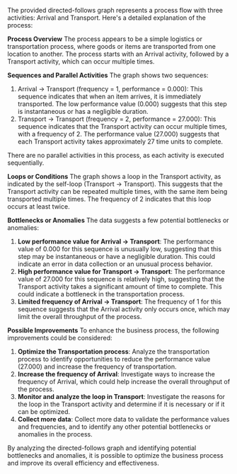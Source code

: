 The provided directed-follows graph represents a process flow with three activities: Arrival and Transport. Here's a detailed explanation of the process:

**Process Overview**
The process appears to be a simple logistics or transportation process, where goods or items are transported from one location to another. The process starts with an Arrival activity, followed by a Transport activity, which can occur multiple times.

**Sequences and Parallel Activities**
The graph shows two sequences:

1. Arrival -> Transport (frequency = 1, performance = 0.000): This sequence indicates that when an item arrives, it is immediately transported. The low performance value (0.000) suggests that this step is instantaneous or has a negligible duration.
2. Transport -> Transport (frequency = 2, performance = 27.000): This sequence indicates that the Transport activity can occur multiple times, with a frequency of 2. The performance value (27.000) suggests that each Transport activity takes approximately 27 time units to complete.

There are no parallel activities in this process, as each activity is executed sequentially.

**Loops or Conditions**
The graph shows a loop in the Transport activity, as indicated by the self-loop (Transport -> Transport). This suggests that the Transport activity can be repeated multiple times, with the same item being transported multiple times. The frequency of 2 indicates that this loop occurs at least twice.

**Bottlenecks or Anomalies**
The data suggests a few potential bottlenecks or anomalies:

1. **Low performance value for Arrival -> Transport**: The performance value of 0.000 for this sequence is unusually low, suggesting that this step may be instantaneous or have a negligible duration. This could indicate an error in data collection or an unusual process behavior.
2. **High performance value for Transport -> Transport**: The performance value of 27.000 for this sequence is relatively high, suggesting that the Transport activity takes a significant amount of time to complete. This could indicate a bottleneck in the transportation process.
3. **Limited frequency of Arrival -> Transport**: The frequency of 1 for this sequence suggests that the Arrival activity only occurs once, which may limit the overall throughput of the process.

**Possible Improvements**
To enhance the business process, the following improvements could be considered:

1. **Optimize the Transportation process**: Analyze the transportation process to identify opportunities to reduce the performance value (27.000) and increase the frequency of transportation.
2. **Increase the frequency of Arrival**: Investigate ways to increase the frequency of Arrival, which could help increase the overall throughput of the process.
3. **Monitor and analyze the loop in Transport**: Investigate the reasons for the loop in the Transport activity and determine if it is necessary or if it can be optimized.
4. **Collect more data**: Collect more data to validate the performance values and frequencies, and to identify any other potential bottlenecks or anomalies in the process.

By analyzing the directed-follows graph and identifying potential bottlenecks and anomalies, it is possible to optimize the business process and improve its overall efficiency and effectiveness.